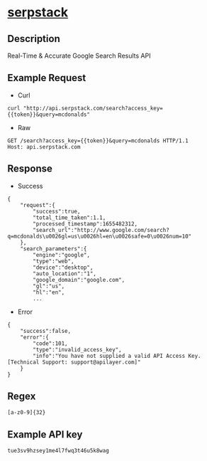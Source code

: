# [serpstack](https://serpstack.com/documentation)

## __Description__
Real-Time & Accurate Google Search Results API

## __Example Request__
* Curl
```
curl "http://api.serpstack.com/search?access_key={{token}}&query=mcdonalds"
```

* Raw
```
GET /search?access_key={{token}}&query=mcdonalds HTTP/1.1
Host: api.serpstack.com
```

## __Response__
* Success
```
{
    "request":{
        "success":true,
        "total_time_taken":1.1,
        "processed_timestamp":1655482312,
        "search_url":"http://www.google.com/search?q=mcdonalds\u0026gl=us\u0026hl=en\u0026safe=0\u0026num=10"
    },
    "search_parameters":{
        "engine":"google",
        "type":"web",
        "device":"desktop",
        "auto_location":"1",
        "google_domain":"google.com",
        "gl":"us",
        "hl":"en",
        ...
```
* Error
```
{
    "success":false,
    "error":{
        "code":101,
        "type":"invalid_access_key",
        "info":"You have not supplied a valid API Access Key. [Technical Support: support@apilayer.com]"
    }
}
```
## __Regex__
```
[a-z0-9]{32}
```

## __Example API key__
```
tue3sv9hzsey1me4l7fwq3t46u5k8wag
```
